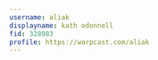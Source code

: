 ```yaml
---
username: aliak
displayname: kath odonnell
fid: 328983
profile: https://warpcast.com/aliak
---
```

  
